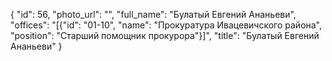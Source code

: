 {
    "id": 56,
    "photo_url": "",
    "full_name": "Булатый Евгений Ананьеви",
    "offices": "[{\"id\": \"01-10\", \"name\": \"Прокуратура Ивацевичского района\", \"position\": \"Старший помощник прокурора\"}]",
    "title": "Булатый Евгений Ананьеви"
}